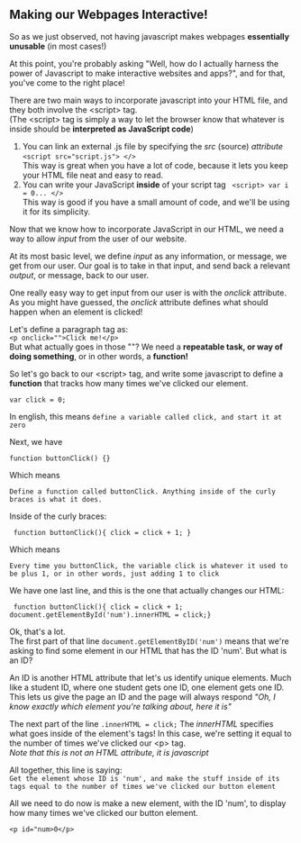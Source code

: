 ## Making our Webpages Interactive! 

So as we just observed, not having javascript makes webpages **essentially unusable** (in most cases!)
  
At this point, you're probably asking "Well, how do I actually harness the power of Javascript to make interactive websites and apps?", and for that, you've come to the right place!  

There are two main ways to incorporate javascript into your HTML file, and they both involve the \<script> tag.  
(The \<script> tag is simply a way to let the browser know that whatever is inside should be **interpreted as JavaScript code**) 

1. You can link an external .js file by specifying the *src* (source) *attribute*  
```<script src="script.js"> </>```  
This way is great when you have a lot of code, because it lets you keep your HTML file neat and easy to read. 
2. You can write your JavaScript **inside** of your script tag
``` <script> var i = 0... </>```  
This way is good if you have a small amount of code, and we'll be using it for its simplicity. 

Now that we know how to incorporate JavaScript in our HTML, we need a way to allow *input* from the user of our website.  
  
At its most basic level, we define *input* as any information, or message,  we get from our user. Our goal is to take in that input, and send back a relevant *output*, or message, back to our user.  

One really easy way to get input from our user is with the *onclick* attribute. As you might have guessed, the *onclick* attribute defines what should happen when an element is clicked!  

Let's define a paragraph tag as:  
```<p onclick="">Click me!</p>```  
But what actually goes in those ""? We need a **repeatable task, or way of doing something**, or in other words, a **function!**  

So let's go back to our \<script> tag, and write some javascript to define a **function** that tracks how many times we've clicked our element. 

```var click = 0;```

In english, this means 
```define a variable called click, and start it at zero```  

Next, we have

```function buttonClick() {}```

Which means 

```Define a function called buttonClick. Anything inside of the curly braces is what it does.```

Inside of the curly braces:  
 
``` function buttonClick(){ click = click + 1; }```

Which means  

```Every time you buttonClick, the variable click is whatever it used to be plus 1, or in other words, just adding 1 to click```  

We have one last line, and this is the one that actually changes our HTML:  

``` function buttonClick(){ click = click + 1;    document.getElementById('num').innerHTML = click;}```

Ok, that's a lot.  
The first part of that line ```document.getElementByID('num')``` means that we're asking to find some element in our HTML that has the ID 'num'. But what is an ID?  

An ID is another HTML attribute that let's us identify unique elements. Much like a student ID, where one student gets one ID, one element gets one ID.  
This lets us give the page an ID and the page will always respond *"Oh, I know exactly which element you're talking about, here it is"*  

The next part of the line ```.innerHTML = click;``` 
The *innerHTML* specifies what goes inside of the element's tags! In this case, we're setting it equal to the number of times we've clicked our \<p> tag.  
*Note that this is not an HTML attribute, it is javascript*  

All together, this line is saying:  
```Get the element whose ID is 'num', and make the stuff inside of its tags equal to the number of times we've clicked our button element```

All we need to do now is make a new element, with the ID 'num', to display how many times we've clicked our button element. 

```<p id="num>0</p>```
